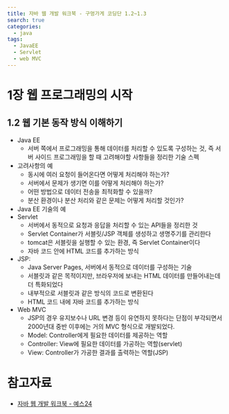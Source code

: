 ```yaml
---
title: 자바 웹 개발 워크북 - 구멍가게 코딩단 1.2~1.3
search: true
categories:
  - java
tags:
  - JavaEE
  - Servlet
  - web MVC
---
```


# 1장 웹 프로그래밍의 시작
## 1.2 웹 기본 동작 방식 이해하기
- Java EE
  - 서버 쪽에서 프로그래밍을 통해 데이터를 처리할 수 있도록 구성하는 것, 즉 서버 사이드 프로그래밍을 할 때 고려해야할 사항들을 정리한 기술 스펙
- 고려사항의 예
  - 동시에 여러 요청이 들어온다면 어떻게 처리해야 하는가?
  - 서버에서 문제가 생기면 이를 어떻게 처리해야 하는가?
  - 어떤 방법으로 데이터 전송을 최적화할 수 있을까?
  - 분산 환경이나 분산 처리와 같은 문제는 어떻게 처리할 것인가?
- Java EE 기술의 예
- Servlet
  - 서버에서 동적으로 요청과 응답을 처리할 수 있는 API들을 정리한 것
  - Servlet Container가 서블릿/JSP 객체를 생성하고 생명주기를 관리한다
  - tomcat은 서블릿을 실행할 수 있는 환경, 즉 Servlet Container이다
  - 자바 코드 안에 HTML 코드를 추가하는 방식
- JSP:
  - Java Server Pages, 서버에서 동적으로 데이터를 구성하는 기술
  - 서블릿과 같은 목적이지만, 브라우저에 보내는 HTML 데이터를 만들어내는데 더 특화되었다
  - 내부적으로 서블릿과 같은 방식의 코드로 변환된다
  - HTML 코드 내에 자바 코드를 추가하는 방식
- Web MVC
  - JSP의 경우 유지보수나 URL 변경 등이 유연하지 못하다는 단점이 부각되면서 2000년대 중반 이후에는 거의 MVC 형식으로 개발되었다.
  - Model: Controller에게 필요한 데이터를 제공하는 역할
  - Controller: View에 필요한 데이터를 가공하는 역할(servlet)
  - View: Controller가 가공한 결과를 출력하는 역할(JSP)

# 참고자료
- [자바 웹 개발 워크북 - 예스24](https://www.yes24.com/Product/Goods/111136639)